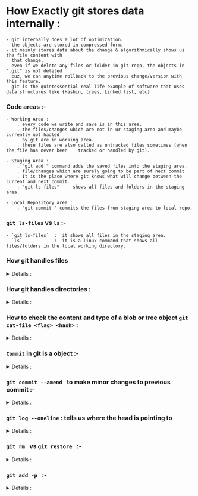 
# How Exactly git stores data internally :
    - git internally does a lot of optimization.
    - the objects are stored in compressed form.
    - it mainly stores data about the change & algorithmically shows us the file content with 
      that change.
    - even if we delete any files or folder in git repo, the objects in ".git" is not deleted
      cuz, we can anytime rollback to the previous change/version with this feature.
    - git is the quintessential real life example of software that uses data structures like {Hashin, trees, Linked list, etc}

### Code areas :-
    - Working Area : 
        . every code we write and save is in this area.
        . the files/changes which are not in ur staging area and maybe currently not hadled 
          by git are in working area.
        . these files are also called as untracked files sometimes (when the file has never been    tracked or handled by git).

    - Staging Area : 
        . "git add " command adds the saved files into the staging area.
        . file/changes which are surely going to be part of next commit.
        . It is the place where git knows what will change between the current and next commit.
        . "git ls-files"  -  shows all files and folders in the staging area.

    - Local Repository area : 
        . "git commit " commits the files from staging area to local repo.

### `git ls-files`  vs  `ls` :-

    - `git ls-files`  :  it shows all files in the staging area.
    - `ls`            :  it is a linux command that shows all files/folders in the local working directory.


### How git handles files
<details>
<summary>Details : </summary>

    - Files are represented by "blob Object".

    - internally git is a "<key,  value>" datastore.

    - [ key ] :
        . Hash of the data we want to store.
        . 40-digit hexadecimal value. 
        . SHA1 algorithm is used to generate the hash code.
        . for same value, this hash will be same.
            
    - [ value ] : 
        . actual data.
        . git stores the compressed data in a "blob" and some more metadata in the header.
            - ' blob ' :
                . "binary large object"     or     "big large object"
                . it is a data type to store very large piece of data inside an object.
                .  _____________________________________________________________________________
                  |  blob   (identifier like 'x' or 'y')  |           size of content           |
                  |_______________________________________|_____________________________________|
                  |                           '\0'  - 'delimeter'                               |
                  |_____________________________________________________________________________|
                  |                           content of the data                               |
                  |_____________________________________________________________________________|

**NOTE : all the above complex internal structure can be visualized inside the `" .git "` folder.**

### Visualization : 
    -       .git
            ├── HEAD
            ├── config
            ├── description
            ├── index
            ├── info
            │   └── exclude
            ├── objects
            │   ├── e6
            │   │   └── 9de29bb2d1d6434b8b29ae775ad8c2e48c5391
            │   ├── info
            │   └── pack
            └── refs
                ├── heads
                └── tags

    - inside the " objects " folder, in the tree above, we actually store the blobs.
    - folders are created inside the "objects" folder.
    - key (40 characters) : 
        . first 2 chars are used to name the directory/folder in which the data is stored.
            eg : " e6 "
        . remaining 38 chars are used to creating a file.
            eg : " 9de29bb2d1d6434b8b29ae775ad8c2e48c5391 "

**NOTE  : `inside git content is stored only once`**

### Explanation :
    - if we create a file,
       "test1.js"  ->  { console.log("Hi there!"); }
       next, adding this file to git repo will create a folder inside ".git -> object"
       now,
       if we create another file "test2.js" with same data { console.log("Hi there!"); }
       and
       adding this file to git repor will not create new folder inside the ".git -> object"
       bcz
       git does not store duplicate content.
        .git
        ├── HEAD
        ├── config
        ├── description
        ├── index
        ├── info
        │   └── exclude
        ├── objects
        │   ├── e6
        │   │   └── 9de29bb2d1d6434b8b29ae775ad8c2e48c5391
        │   ├── info
        │   └── pack
        └── refs
            ├── heads
            └── tags

    - if we create "test3.js" with content { console.log("I am Batman"); }
      and add this to repo, the tree will look like below.
        .git
        ├── HEAD
        ├── config
        ├── description
        ├── index
        ├── info
        │   └── exclude
        ├── objects
        │   ├── 10
        │   │   └── b20aa995a4e19d19cc3a5314802ac96f87696d
        │   ├── e6
        │   │   └── 9de29bb2d1d6434b8b29ae775ad8c2e48c5391
        │   ├── info
        │   └── pack
        └── refs
            ├── heads
            └── tags
    
    - now, if we change content of "test3.js" to { console.log("Hi there!"); }
        .git
        ├── HEAD
        ├── config
        ├── description
        ├── index
        ├── info
        │   └── exclude
        ├── objects
        │   ├── 10
        │   │   └── b20aa995a4e19d19cc3a5314802ac96f87696d
        │   ├── e6
        │   │   └── 9de29bb2d1d6434b8b29ae775ad8c2e48c5391
        │   ├── info
        │   └── pack
        └── refs
            ├── heads
            └── tags
        the tree will still look like this, but "test3.js" is now stored in,
               e6
               └── 9de29bb2d1d6434b8b29ae775ad8c2e48c5391 
    - now if we create a new file say "test4.js" and content { console.log("I am Batman"); }
        it will be represented by 
               10
               └── b20aa995a4e19d19cc3a5314802ac96f87696d
</details>

### How git handles directories :
<details>
<summary>Details : </summary>

    - Tree :
        . Directories are represented by "Tree Object".
        . It stores information about directories and their content.
        . It contains pointers to other blobs and trees.
        eg :-
                                Tree 
                    ______________|____________
                   |                           |
                  blob                       Tree
                                 ______________|____________
                                |                           |
                               blob                        blob  

</details>

### How to check the content and type of a blob or tree object `git cat-file <flag> <hash>` : 
<details>
<summary>Details : </summary>

    - It is recommended to check the type and content of object in .git folder
      after commiting the change.
    - " git cat-file <flag> <hash (5-6 chars only)> "
    - <flag> :
        . ' -t ' = tells type of object,  
        . ' -p ' = prints content of object.

eg :- 
    `git cat-file -t 10b20`     = "blob"
    `git cat-file -p 10b20`     = "console.log("Hi there!");"

eg :-
    `git cat-file -t cbdf7`     = "blob"
    `git cat-file -p cbdf7`     = "console.log("I am Nikhil");"

eg :-
    `git cat-file -t e69de`     = "blob"
    `git cat-file -p e69de`     = ""

eg :-
    `git cat-file -t f95c7`     = "blob"
    `git cat-file -p f95c7`     = "console.log("Hi there");" 

</details>

### `Commit` in git is a object :-
<details>
<summary>Details : </summary>

    - commit in git is alaso an object like tree and blob.
    - every commit points to a tree.
    - The commit object has data of the 
        1. author & commmiter,
        2. date of commit,
        3. message,
        4. Parent commit.
        
    -    before commit                                           after commit
    -   .git                                                    .git
        ├── HEAD                                                ├── COMMIT_EDITMSG
        ├── config                                              ├── HEAD
        ├── description                                         ├── config
        ├── index                                               ├── description
        ├── info                                                ├── index        
        │   └── exclude                                         ├── info                                
        ├── objects                                             |   └── exclude                    
        │   ├── 10                                              ├── logs               
        │   │   └── b20aa995a4e19d19cc3a5314802ac96f87696d      │   ├── HEAD                            
        │   ├── 4b                                              │   └── refs                    
        │   │   └── 0a5bc78e3be70b820bfc7249f7c0200ac5cd94      |       └── heads   
        │   ├── 9a                                              |            └── main        
        │   │   └── 455b676e4880aeee03043a3113e09eb8519cd7      ├── objects
        │   ├── cb                                              │   ├── 10
        │   │   └── df7e4bb92d146367826585642517dca6c890f8      │   │   └── b20aa995a4e19d19cc3a5314802ac96f87696d
        │   ├── d1                                              │   ├── 13                    
        │   │   └── ce06f644d2ca5ca7ecc124bc2879fc058ddfa1      │   │   └── eef8fc790f3fe70b9ccbda6ec41b81386322b0 
        │   ├── e6                                              │   ├── 4b 
        │   │   └── 9de29bb2d1d6434b8b29ae775ad8c2e48c5391      │   │   └── 0a5bc78e3be70b820bfc7249f7c0200ac5cd94 
        │   ├── f9                                              │   ├── 7e 
        │   │   └── 5c728a57f81e55493290e35d0fa0fc0f185cc7      │   │   └── fb1a4176760219b281c527baa2ba692d2ac19a 
        │   ├── info                                            │   ├── 9a 
        │   └── pack                                            │   │   └── 455b676e4880aeee03043a3113e09eb8519cd7 
        └── refs                                                │   ├── bb 
            ├── heads                                           │   │   └── a717de1d23f6994853c15246c8f723a4f42914 
            └── tags                                            │   ├── cb 
                                                                │   │   └── df7e4bb92d146367826585642517dca6c890f8
                                                                │   ├── d1
                                                                │   │   └── ce06f644d2ca5ca7ecc124bc2879fc058ddfa1
                                                                │   ├── e6
                                                                │   │   └── 9de29bb2d1d6434b8b29ae775ad8c2e48c5391
                                                                │   ├── f2
                                                                │   │   └── c42ca21dfa420bb1de6b75fb2c06be3eb8bfdb
                                                                │   ├── f9
                                                                │   │   └── 5c728a57f81e55493290e35d0fa0fc0f185cc7
                                                                │   ├── info
                                                                │   └── pack
                                                                └── refs
                                                                    ├── heads
                                                                    │   └── main
                                                                    └── tags

    - git cat-file -t 13ee  =  "commit"
    - git cat-file -p 13ee  =  'point to the root directory (f2c4 ...)'
        tree f2c42ca21dfa420bb1de6b75fb2c06be3eb8bfdb
        author nikhil296 <nikhilgautam1729@gmail.com> 1679569570 +0530
        committer nikhil296 <nikhilgautam1729@gmail.com> 1679569570 +0530

        First Commit

    - git cat-file -t f2c4    =   "tree"
    - git cat-file -p f2c4
        040000 tree bba717de1d23f6994853c15246c8f723a4f42914	coding
        040000 tree 7efb1a4176760219b281c527baa2ba692d2ac19a	nothing
        100644 blob 10b20aa995a4e19d19cc3a5314802ac96f87696d	test.js
        100644 blob 10b20aa995a4e19d19cc3a5314802ac96f87696d	test1.js
        100644 blob cbdf7e4bb92d146367826585642517dca6c890f8	test2.js
        100644 blob f95c728a57f81e55493290e35d0fa0fc0f185cc7	test3.js
        100644 blob 10b20aa995a4e19d19cc3a5314802ac96f87696d	test4.js
        100644 blob e69de29bb2d1d6434b8b29ae775ad8c2e48c5391	test5.js

    - git cat-file -t 7efb     =   "tree"
    - git cat-file -p 7efb     =   "point to the 'nothing' directory"
        100644 blob d1ce06f644d2ca5ca7ecc124bc2879fc058ddfa1	index.js

    - git cat-file -t bba71     =   "tree"
    - git cat-file -p bba71     =   "points to the 'coding' directory"
        100644 blob 4b0a5bc78e3be70b820bfc7249f7c0200ac5cd94	testing.js
        100644 blob 9a455b676e4880aeee03043a3113e09eb8519cd7	testing2.js

    - now if we make another commit, then the second commit will point to the first commit (or parent commit).
    - eg :
        git cat-file -t 21f2    =   "commit"
        git cat-file -p 21f2    =   "points to the root directory(b7dbb (this is different from previous root as there were changes so new hash is generated)) and the parent ("first commit" - 13eef)
        tree b7dbbcd749ccfa86d7eb8b73af842ae20a2c76ae
        parent 13eef8fc790f3fe70b9ccbda6ec41b81386322b0
        author nikhil296 <nikhilgautam1729@gmail.com> 1679575224 +0530
        committer nikhil296 <nikhilgautam1729@gmail.com> 1679575224 +0530

        second commit
    
    - now same with the third commit.
    - eg :
        git cat-file -t 46c2    =   "commit"
        git cat-file -p 46c2
        tree d90abf9a73682138ed3cfa5c70a7ecd90d6ecd56                       - 'root directory'
        parent 21f26e22b7edb66b71a7811ae243c1bd03c01e94                     - 'second commit'
        author nikhil296 <nikhilgautam1729@gmail.com> 1679576754 +0530      
        committer nikhil296 <nikhilgautam1729@gmail.com> 1679576754 +0530

        third commit

</details>

### `git commit --amend ` to make minor changes to previous commit :-
<details>
<summary>Details : </summary>

    - It is used when we want to make changes to previous commit.
    - Suppose we are told to complete 1 feature in 1 commit, and we made a commit
      but we forgot to add 1 line of code(say) then if we add this line and make anothr commit
      it will become 2 commits so instead we can add this new commit to previous one itself using
      " git ammend ".
    - In the commit history it will show only 1 commit that is the latest one, but
      in the internal (tree .git) we can see that a new commit object is created
      and also the old object remains for previous commit.
eg :

    .git
    .
    .
    .
    ├── objects
    │   ├── 0c
    │   │   └── 4784b363cbfc7c64ccb0c94bbc2b9caee8ce74
    │   ├── 76
    │   │   └── 85c301e57524e6456719c5137bd3b4a5d9b5ef
    │   ├── e2                                            // this is commit object "first commit"
    │   │   └── 911ed74569ac4e2bea90c995544eb3cd167488     
    │   ├── info
    │   └── pack
    .

    after doing second commit using "git --amend"

    .git
    .
    .
    .
    ├── objects
    │   ├── 0c
    │   │   └── 4784b363cbfc7c64ccb0c94bbc2b9caee8ce74
    │   ├── 76
    │   │   └── 85c301e57524e6456719c5137bd3b4a5d9b5ef
    │   ├── c0
    │   │   └── 8f3879528077ee9446810dd4b5ac898834d580
    │   ├── e2                                          // this is commit object "first commit"
    │   │   └── 911ed74569ac4e2bea90c995544eb3cd167488
    │   ├── f4
    │   │   └── ba1013b22cecaf5899b0e6646862a4a73e6a01
    │   ├── fd                                          // this is commit object "second commit"
    │   │   └── 4f2410fd558415150bf6e029f4d9202ae30067
    │   ├── info
    │   └── pack
    .
    
    * we can see there are 2 objects for 2 commits but doing " git log " we get;
        git log
            commit fd4f2410fd558415150bf6e029f4d9202ae30067 (HEAD -> main)
            Author: nikhil296 <nikhilgautam1729@gmail.com>
            Date:   Fri Mar 24 11:05:31 2023 +0530

                Second commit using amend
</details>

### `git log --oneline` : tells us where the head is pointing to 
<details> 
<summary>Details : </summary>

    - eg :-
        git log --oneline
        fd4f241 (HEAD -> main) Second commit using amend
    - HEAD alays points to the latest commits, but we can make it point to other commits as well.
    - whereever the HEAD points we can see that change in our project.
</details>

### `git rm ` vs `git restore ` :-
<details>
<summary>Details : </summary> 

- ***`git restore`*** : 

    - The "restore" command helps to unstage or even discard uncommited local changes.
    - on the one hand, the command can be used to undo the effects of git add and unstage changes you have 
        previously added to the staging area.
        - eg :
            - " git restore --staged <fileName> "
    - on the other hand, it can also be used to discard the local changes in a file, thereby restoring 
        its last committed state.
        - eg :
            - " git restore <fileName> "
    - NOTE : git restore will not work in a newly created repository as you will have to make atleast 1 commit
                before using "restore", otherwise it gives error.    
        - error : " fatal: could not resolve HEAD "

- ***`git rm`*** :

    - Remove files from both staging and working directory :-
        - git rm <fileName>
        - git rm -r <folder (removes all files in that folder)>/<file>/<"."(to remove all files in root folder at once)>
    - Remove files from only staging & not from local working directory :-
        - git rm --cached <fileName>  :  to remove 1 or multiple file
            eg :-
                git rm --cached test1.js test3.js
                git rm --cached test1.js
        - git rm --cached -r <folder>/<file>/<".">  :  to remove folders
            eg :-
                git rm --cached -r folder1 folder2 test2.js
                git rm --cached -r .

</details>

### `git add -p ` :-
<details>
<summary>Details : </summary>

</details>